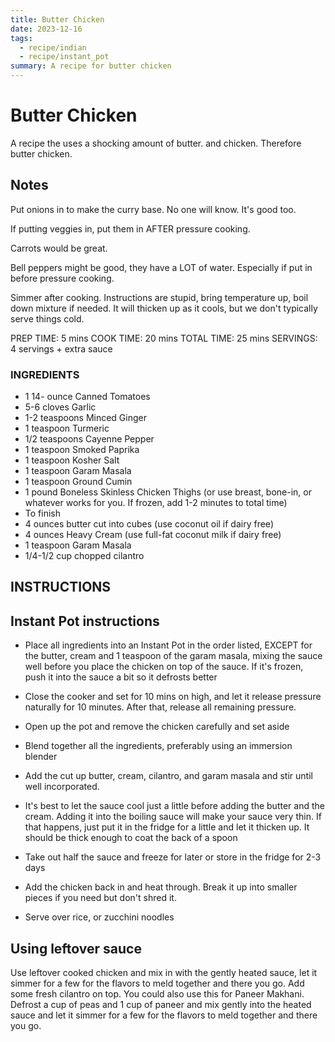 ```yaml
---
title: Butter Chicken
date: 2023-12-16
tags:
  - recipe/indian
  - recipe/instant_pot
summary: A recipe for butter chicken
---
```


# Butter Chicken

A recipe the uses a shocking amount of butter. and chicken. Therefore butter chicken.

## Notes

Put onions in to make the curry base. No one will know. It's good too. 

If putting veggies in, put them in AFTER pressure cooking. 

Carrots would be great. 

Bell peppers might be good, they have a LOT of water. Especially if put in before pressure cooking.

Simmer after cooking. Instructions are stupid, bring temperature up, boil down mixture if needed. It will thicken up as
it cools, but we don't typically serve things cold.



PREP TIME: 5 mins
COOK TIME: 20 mins
TOTAL TIME: 25 mins
SERVINGS: 4 servings + extra sauce

### INGREDIENTS
  
* 1 14- ounce Canned Tomatoes
* 5-6 cloves Garlic
* 1-2 teaspoons Minced Ginger
* 1 teaspoon Turmeric
* 1/2 teaspoons Cayenne Pepper
* 1 teaspoon Smoked Paprika
* 1 teaspoon Kosher Salt
* 1 teaspoon Garam Masala
* 1 teaspoon Ground Cumin
* 1 pound Boneless Skinless Chicken Thighs (or use breast, bone-in, or whatever works for you. If frozen, add 1-2 minutes to total time)
* To finish
* 4 ounces butter cut into cubes (use coconut oil if dairy free)
* 4 ounces Heavy Cream (use full-fat coconut milk if dairy free)
* 1 teaspoon Garam Masala
* 1/4-1/2 cup chopped cilantro



## INSTRUCTIONS

## Instant Pot instructions

* Place all ingredients into an Instant Pot in the order listed, EXCEPT for the butter, cream and 1 teaspoon of the garam masala, mixing the sauce well before you place the chicken on top of the sauce. If it's frozen, push it into the sauce a bit so it defrosts better

* Close the cooker and set for 10 mins on high, and let it release pressure naturally for 10 minutes. After that, release all remaining pressure. 

* Open up the pot and remove the chicken carefully and set aside

* Blend together all the ingredients, preferably using an immersion blender

* Add the cut up butter, cream, cilantro, and garam masala and stir until well incorporated.

* It's best to let the sauce cool just a little before adding the butter and the cream. Adding it into the boiling sauce will make your sauce very thin. If that happens, just put it in the fridge for a little and let it thicken up. It should be thick enough to coat the back of a spoon

* Take out half the sauce and freeze for later or store in the fridge for 2-3 days

* Add the chicken back in and heat through. Break it up into smaller pieces if you need but don't shred it.

* Serve over rice, or zucchini noodles


## Using leftover sauce

Use leftover cooked chicken and mix in with the gently heated sauce, let it simmer for a few for the flavors to meld together and there you go. Add some fresh cilantro on top.
You could also use this for Paneer Makhani. Defrost a cup of peas and 1 cup of paneer and mix gently into the heated sauce and let it simmer for a few for the flavors to meld together and there you go.

